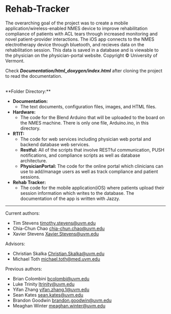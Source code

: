 # Rehab-Tracker
The overarching goal of the project was to create a mobile application/wireless-enabled NMES device to improve rehabilitation compliance of patients with ACL tears through increased monitoring and novel patient-provider interactions. The iOS app connects to the NMES electrotherapy device through bluetooth, and recieves data on the rehabilitation session. This data is saved in a database and is viewable to the physician on the physician-portal website. Copyright © University of Vermont.

Check ***Documentation/html_doxygen/index.html*** after cloning the project to read the documentation.

<br>
**Folder Directory:**

- **Documentation:**
    - The text documents, configuration files, images, and HTML files.
- **Hardware:**
    - The code for the Blend Arduino that will be uploaded to the board on the NMES machine. There is only one file, Arduino.ino, in this directory.
- **RTIT:**
    - The code for web services including physician web portal and backend database web services.
    - **Restful:** All of the scripts that involve RESTful communication, PUSH notifications, and compliance scripts as well as database architecture.
    - **PhysicianPortal:** The code for the online portal which clinicians can use to add/manage users as well as track compliance and patient sessions.
- **Rehab Tracker:**
    - The code for the mobile application(iOS) where patients upload their session information which writes to the database. The documentation of the app is written with Jazzy.

----
Current authors:
- Tim Stevens timothy.stevens@uvm.edu
- Chia-Chun Chao chia-chun.chao@uvm.edu
- Xavier Stevens Xavier.Stevens@uvm.edu

Advisors:
- Christian Skalka Christian.Skalka@uvm.edu
- Michael Toth michael.toth@med.uvm.edu

Previous authors:
- Brian Colombini bcolombi@uvm.edu
- Luke Trinity ltrinity@uvm.edu
- Yifan Zhang yifan.zhang.1@uvm.edu
- Sean Kates sean.kates@uvm.edu
- Brandon Goodwin brandon.goodwin@uvm.edu
- Meaghan Winter meaghan.winter@uvm.edu


